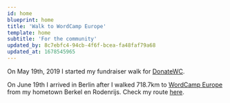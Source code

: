 ```yaml
---
id: home
blueprint: home
title: 'Walk to WordCamp Europe'
template: home
subtitle: 'For the community'
updated_by: 8c7ebfc4-94cb-4f6f-bcea-fa48faf79a68
updated_at: 1678545965
---
```

On May 19th, 2019 I started my fundraiser walk for [DonateWC](https://donatewc.org/).

On June 19th I arrived in Berlin after I  walked 718.7km to [WordCamp Europe](https://2019.europe.wordcamp.org/) from my hometown Berkel en Rodenrijs. Check my route [here](/route).